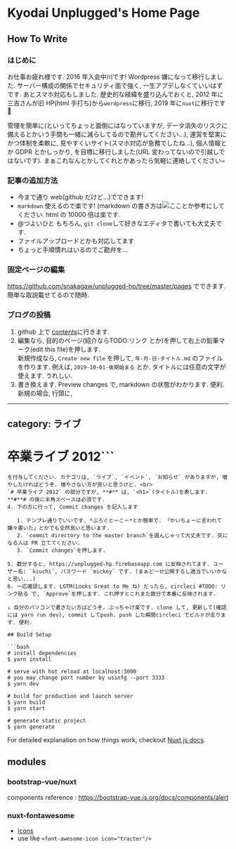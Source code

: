 # Kyodai Unplugged&#39;s Home Page

## How To Write

### はじめに

お仕事お疲れ様です. 2016 年入会中川です! Wordpress 嫌になって移行しました. サーバー構成の関係でセキュリティ面で強く, 一生アプデしなくていいはずです. あとスマホ対応もしました. 歴史的な経緯を盛り込んでおくと, 2012 年に三吉さんが旧 HP(html 手打ち)から`wordpress`に移行, 2019 年に`nuxt`に移行です 🎉

管理を簡単に(といってちょっと面倒にはなっていますが, データ消失のリスクに備えるとかいう手間も一緒に減らしてるので勘弁してください...), 運営を堅実にかつ体制を柔軟に, 見やすくいサイト(スマホ対応が急務でしたね...), 個人情報とか GDPR とかしっかり, を目標に移行しました(URL 変わってないので引越しではないです). まぁこれなんとかしてくれとかあったら気軽に連絡してください~

### 記事の追加方法

- 今まで通り web(github だけど...)でできます!
- `markdown` 使えるので楽です! (markdown の書き方は![ここ](https://qiita.com/tbpgr/items/989c6badefff69377da7)とか参考にしてください. html の 10000 倍は楽です.
- @つよいひと もちろん, `git clone`して好きなエディタで書いても大丈夫です.
- ファイルアップロードとかも対応してます
- ちょっと手順慣れはいるのでご勘弁を...

### 固定ページの編集
https://github.com/snakagaw/unplugged-hp/tree/master/pages
でできます. 簡単な取説載せてるので随時.

### ブログの投稿

1. github 上で [contents](https://github.com/snakagaw/unplugged-hp/tree/master/contents)に行きます.
2. 編集なら, 目的のページ(紹介ならTODO:リンク  とか)を押して右上の鉛筆マーク(edit this file)を押します.<br>新規作成なら, `Create new file` を押して, `年-月-日-タイトル.md` のファイルを作ります. 例えば, `2019-10-01-後期始まる` とか. タイトルには任意の文字が使えます. うれしい. 
3. 書き換えます. Preview changes で, markdown の状態がわかります. 便利. 新規の場合, 行頭に, 
---
category: ライブ
---
# 卒業ライブ 2012```
```
を付与してください. カテゴリは, `ライブ`, `イベント`, `お知らせ` がありますが, 増やしたければどうぞ. 増やさない方が良いと思うけど. <br>
`# 卒業ライブ 2012` の部分ですが, **#** は, `<h1>`(タイトル)を表します. **#**# の後に半角スペースは必須です. 
4. 下の方に行って, Commit changes を記入します

   1. テンプレ通りでいいです. *ぶろぐとーこー*とか簡単で. 「かいちょーに言われて嫌々書いた」とかでも全然良いと思います.
   2. `commit directory to the master branch`を選んじゃって大丈夫です. 気になる人は PR 立ててください.
   3. `Commit changes`を押します.

5. 数分すると, https://unplugged-hp.firebaseapp.com に反映されてます. ユーザー名: `kiuchi`, パスワード `mickey` です. (まぁどーせ公開するし適当でいいかなと思い...)
6. 一応確認します. LGTM(Looks Great to Me ね) だったら, circleci #TODO: リンク貼る で, `Approve`を押します. これ押すとこれまた数分で本番に反映されます.

↓ 自分のパソコンで書きたい方はどうぞ. ぶっちゃけ楽です. clone して, 更新して(確認には yarn run dev), commit してpush. push した瞬間circleci でビルドが走ります. 便利. 

## Build Setup

```bash
# install dependencies
$ yarn install

# serve with hot reload at localhost:3000
# you may change port number by usinfg --port 3333
$ yarn dev

# build for production and launch server
$ yarn build
$ yarn start

# generate static project
$ yarn generate
```

For detailed explanation on how things work, checkout [Nuxt.js docs](https://nuxtjs.org).

## modules

### bootstrap-vue/nuxt

components reference : https://bootstrap-vue.js.org/docs/components/alert

### nuxt-fontawesome

- [icons](https://fontawesome.com/icons?d=gallery&m=free)
- use like `<font-awesome-icon icon="tractor"/>`
